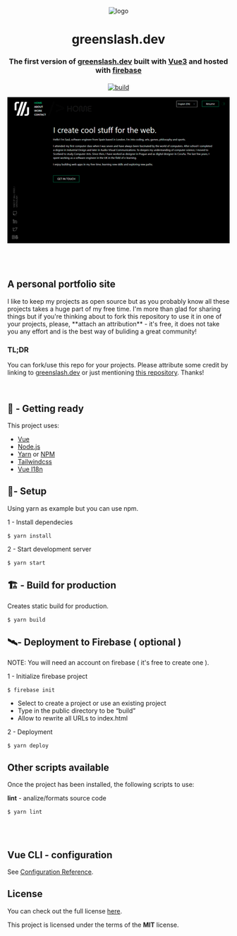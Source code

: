 

<p align="center"><img alt="logo" width="30%" height="20%" src="https://github.com/Greenvahn/greenslash/blob/master/src/assets/Web%201920%20%E2%80%93%2046.png?raw=true"></p>

<h1 align="center">greenslash.dev</h1>

<h3 align="center" style="margin-bottom:20px">
The first version of <a href="greenslash.dev" _target="blank">greenslash.dev</a> built with <a href="https://v3.vuejs.org/" _target="blank">Vue3</a> and hosted with <a href="https://firebase.google.com/" _target="blank"> firebase </a></h3>
<p align="center">
  <a href="https://img.shields.io/github/workflow/status/Greenvahn/greenslash/Deploy" target="_blank">
    <img alt="build" src="https://img.shields.io/github/workflow/status/Greenvahn/greenslash/Deploy%20to%20Firebase%20Hosting%20on%20merge">
  </a>
</p>

<p align="center"><img alt="demo" src="https://github.com/Greenvahn/greenslash/blob/master/demo.png?raw=true"></p>
<br><br>
<h2> A personal portfolio site </h2>
<p>I like to keep my projects as open source but as you probably know all these projects takes a huge part of my free time. I'm more than glad for sharing things but if you're thinking about to fork this repository to use it in one of your projects, please, **attach an attribution** - it's free, it does not take you any effort and is the best way of buliding a great community!</p>

### TL;DR
You can fork/use this repo for your projects. Please attribute some credit by linking to [greenslash.dev](https://greenslash.dev) or just mentioning [this repository](https://github.com/Greenvahn/greenslash). Thanks!

<br>

## 📌 - Getting ready
This project uses:
* [Vue](https://v3.vuejs.org/)
* [Node.js](https://nodejs.org/en/download/)
* [Yarn](https://classic.yarnpkg.com/en/) or [NPM](https://www.npmjs.com/)
* [Tailwindcss](https://tailwindcss.com/)
* [Vue I18n](https://vue-i18n.intlify.dev/)

## 🔧- Setup
Using yarn as example but you can use npm.

1 - Install dependecies
```
$ yarn install
```
2 - Start development server
```
$ yarn start
```

## 🏗️ - Build for production

Creates static build for production.
```
$ yarn build
```

## 🛰️- Deployment to Firebase ( optional )

NOTE: You will need an account on firebase ( it's free to create one ).

1 - Initialize firebase project
```
$ firebase init
```
- Select to create a project or use an existing project
- Type in the public directory to be “build”
- Allow to rewrite all URLs to index.html

2 - Deployment
```
$ yarn deploy
```

## Other scripts available
Once the project has been installed, the following scripts to use:

**lint** - analize/formats source code
```
$ yarn lint
```
<br><br>

## Vue CLI - configuration
See [Configuration Reference](https://cli.vuejs.org/config/).

## License
You can check out the full license [here](https://github.com/Greenvahn/greenslash/blob/master/LICENSE).

This project is licensed under the terms of the **MIT** license.
